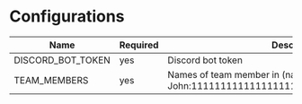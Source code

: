 # Configurations
| Name | Required | Description |
|---|---|---|
|DISCORD_BOT_TOKEN| yes | Discord bot token |
|TEAM_MEMBERS| yes | Names of team member in (name:Discord ID),... format. e.g. John:111111111111111111,Jane:222222222222222222 |
